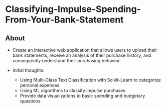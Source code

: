 # Classifying-Impulse-Spending-From-Your-Bank-Statement

## About
* Create an interactive web application that allows users to upload their bank statements, receive an analysis of their purchase history, and consequently understand their purchasing behavior.

* Initial thoughts:
  * Using Multi-Class Text Classification with Scikit-Learn to categorize personal expenses 
  * Using ML algorithms to classify impulse purchases 
  * Provide data visualizations to basic spending and budgetary questions